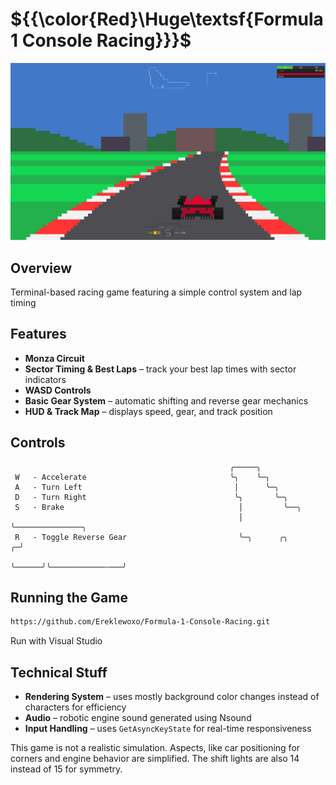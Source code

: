 # ${{\color{Red}\Huge\textsf{Formula 1 Console Racing}}}\$

![WOOOOOW](./docs/images/wow.png)

## Overview
Terminal-based racing game featuring a simple control system and lap timing

## Features
- **Monza Circuit**
- **Sector Timing & Best Laps** – track your best lap times with sector indicators
- **WASD Controls**
- **Basic Gear System** – automatic shifting and reverse gear mechanics
- **HUD & Track Map** – displays speed, gear,  and track position

## Controls
```
                                                 ╭─────╮                         
 W   - Accelerate                                ╰╮    ╰─╮
 A   - Turn Left                                  │      ╰─╮                       
 D   - Turn Right                                 ╰╮       ╰─╮                  
 S   - Brake                                       │         ╰──╮
                                                   │            ╰───────────────╮
 R   - Toggle Reverse Gear                         ╰─╮      ╭╮                ╭─╯
                                                     ╰──────╯╰────────────╌───╯  
```

## Running the Game
```bash
https://github.com/Ereklewoxo/Formula-1-Console-Racing.git
```
Run with Visual Studio

## Technical Stuff
- **Rendering System** – uses mostly background color changes instead of characters for efficiency
- **Audio** – robotic engine sound generated using Nsound
- **Input Handling** – uses `GetAsyncKeyState` for real-time responsiveness

This game is not a realistic simulation. Aspects, like car positioning for corners and engine behavior are simplified. The shift lights are also 14 instead of 15 for symmetry.


